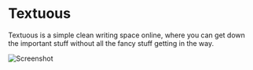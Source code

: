 # Textuous
Textuous is a simple clean writing space online, where you can get down the important stuff without all the fancy stuff getting in the way.

![Screenshot](https://78.media.tumblr.com/a39b2d0102a5b84a74f811106b4ac4b2/tumblr_p12nynszl51vc3dcko1_1280.png)
